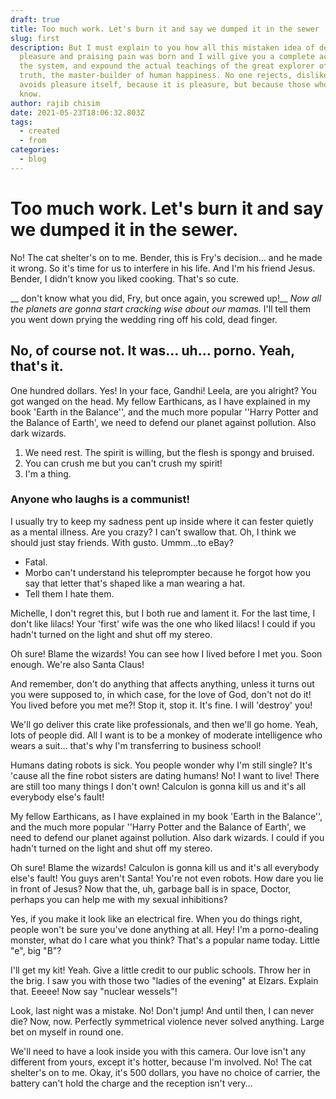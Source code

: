 ```yaml
---
draft: true
title: Too much work. Let's burn it and say we dumped it in the sewer
slug: first
description: But I must explain to you how all this mistaken idea of denouncing
  pleasure and praising pain was born and I will give you a complete account of
  the system, and expound the actual teachings of the great explorer of the
  truth, the master-builder of human happiness. No one rejects, dislikes, or
  avoids pleasure itself, because it is pleasure, but because those who do not
  know.
author: rajib chisim
date: 2021-05-23T18:06:32.803Z
tags:
  - created
  - from
categories:
  - blog
---
```

# Too much work. Let's burn it and say we dumped it in the sewer.

No! The cat shelter's on to me. Bender, this is Fry's decision… and he made it wrong. So it's time for us to interfere in his life. And I'm his friend Jesus. Bender, I didn't know you liked cooking. That's so cute.

__ don't know what you did, Fry, but once again, you screwed up!__ *Now all the planets are gonna start cracking wise about our mamas.* I'll tell them you went down prying the wedding ring off his cold, dead finger.

## No, of course not. It was… uh… porno. Yeah, that's it.

One hundred dollars. Yes! In your face, Gandhi! Leela, are you alright? You got wanged on the head. My fellow Earthicans, as I have explained in my book 'Earth in the Balance'', and the much more popular ''Harry Potter and the Balance of Earth', we need to defend our planet against pollution. Also dark wizards.

1. We need rest. The spirit is willing, but the flesh is spongy and bruised.
2. You can crush me but you can't crush my spirit!
3. I'm a thing.

### Anyone who laughs is a communist!

I usually try to keep my sadness pent up inside where it can fester quietly as a mental illness. Are you crazy? I can't swallow that. Oh, I think we should just stay friends. With gusto. Ummm…to eBay?

* Fatal.
* Morbo can't understand his teleprompter because he forgot how you say that letter that's shaped like a man wearing a hat.
* Tell them I hate them.

Michelle, I don't regret this, but I both rue and lament it. For the last time, I don't like lilacs! Your 'first' wife was the one who liked lilacs! I could if you hadn't turned on the light and shut off my stereo.

Oh sure! Blame the wizards! You can see how I lived before I met you. Soon enough. We're also Santa Claus!

And remember, don't do anything that affects anything, unless it turns out you were supposed to, in which case, for the love of God, don't not do it! You lived before you met me?! Stop it, stop it. It's fine. I will 'destroy' you!

We'll go deliver this crate like professionals, and then we'll go home. Yeah, lots of people did. All I want is to be a monkey of moderate intelligence who wears a suit… that's why I'm transferring to business school!

Humans dating robots is sick. You people wonder why I'm still single? It's 'cause all the fine robot sisters are dating humans! No! I want to live! There are still too many things I don't own! Calculon is gonna kill us and it's all everybody else's fault!

My fellow Earthicans, as I have explained in my book 'Earth in the Balance'', and the much more popular ''Harry Potter and the Balance of Earth', we need to defend our planet against pollution. Also dark wizards. I could if you hadn't turned on the light and shut off my stereo.

Oh sure! Blame the wizards! Calculon is gonna kill us and it's all everybody else's fault! You guys aren't Santa! You're not even robots. How dare you lie in front of Jesus? Now that the, uh, garbage ball is in space, Doctor, perhaps you can help me with my sexual inhibitions?

Yes, if you make it look like an electrical fire. When you do things right, people won't be sure you've done anything at all. Hey! I'm a porno-dealing monster, what do I care what you think? That's a popular name today. Little "e", big "B"?

I'll get my kit! Yeah. Give a little credit to our public schools. Throw her in the brig. I saw you with those two "ladies of the evening" at Elzars. Explain that. Eeeee! Now say "nuclear wessels"!

Look, last night was a mistake. No! Don't jump! And until then, I can never die? Now, now. Perfectly symmetrical violence never solved anything. Large bet on myself in round one.

We'll need to have a look inside you with this camera. Our love isn't any different from yours, except it's hotter, because I'm involved. No! The cat shelter's on to me. Okay, it's 500 dollars, you have no choice of carrier, the battery can't hold the charge and the reception isn't very…
